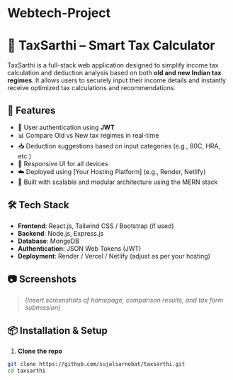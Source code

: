 # Webtech-Project
# 🧾 TaxSarthi – Smart Tax Calculator

TaxSarthi is a full-stack web application designed to simplify income tax calculation and deduction analysis based on both **old and new Indian tax regimes**. It allows users to securely input their income details and instantly receive optimized tax calculations and recommendations.

## 🚀 Features

- 🔐 User authentication using **JWT**
- 📊 Compare Old vs New tax regimes in real-time
- 📥 Deduction suggestions based on input categories (e.g., 80C, HRA, etc.)
- 📱 Responsive UI for all devices
- ☁️ Deployed using [Your Hosting Platform] (e.g., Render, Netlify)
- 🧮 Built with scalable and modular architecture using the MERN stack

## 🛠️ Tech Stack

- **Frontend**: React.js, Tailwind CSS / Bootstrap (if used)
- **Backend**: Node.js, Express.js
- **Database**: MongoDB
- **Authentication**: JSON Web Tokens (JWT)
- **Deployment**: Render / Vercel / Netlify (adjust as per your hosting)

## 📷 Screenshots

> *(Insert screenshots of homepage, comparison results, and tax form submission)*

## 📦 Installation & Setup

1. **Clone the repo**
```bash
git clone https://github.com/sujalsarnobat/taxsarthi.git
cd taxsarthi
